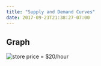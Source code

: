 ```yaml
---
title: "Supply and Demand Curves"
date: 2017-09-23T21:38:27-07:00
---
```


## Graph


![store price = $20/hour](https://encrypted-tbn0.gstatic.com/images?q=tbn:ANd9GcRuP2F-2gWdxZzoLJn-lgVUIOEUjjAla13yO0Io97S8kk4ibhnx)






